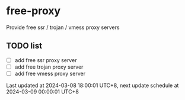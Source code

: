 
# free-proxy
Provide free ssr / trojan / vmess proxy servers


## TODO list
- [ ] add free ssr proxy server
- [ ] add free trojan proxy server
- [ ] add free vmess proxy server

Last updated at 2024-03-08 18:00:01 UTC+8, next update schedule at 2024-03-09 00:00:01 UTC+8


